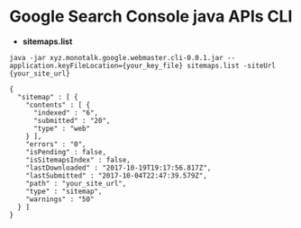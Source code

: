 # Google Search Console java APIs CLI

* **sitemaps.list** 

```console
java -jar xyz.monotalk.google.webmaster.cli-0.0.1.jar --application.keyFileLocation={your_key_file} sitemaps.list -siteUrl {your_site_url} 
```

```console
{
  "sitemap" : [ {
    "contents" : [ {
      "indexed" : "6",
      "submitted" : "20",
      "type" : "web"
    } ],
    "errors" : "0",
    "isPending" : false,
    "isSitemapsIndex" : false,
    "lastDownloaded" : "2017-10-19T19:17:56.817Z",
    "lastSubmitted" : "2017-10-04T22:47:39.579Z",
    "path" : "your_site_url",
    "type" : "sitemap",
    "warnings" : "50"
  } ]
}
```

